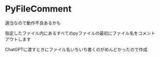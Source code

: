 # PyFileComment
適当なので動作不良あるかも

指定したファイル内にあるすべてのpyファイルの最初にファイル名をコメントアウトします

ChatGPTに渡すときにファイル名いちいち書くのがめんどかったので作成

